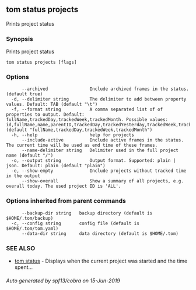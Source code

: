 ## tom status projects

Prints project status

### Synopsis

Prints project status

```
tom status projects [flags]
```

### Options

```
      --archived                Include archived frames in the status. (default true)
  -d, --delimiter string        The delimiter to add between property values. Default: TAB (default "\t")
  -f, --format string           A comma separated list of of properties to output. Default: fullName,trackedDay,trackedWeek,trackedMonth. Possible values: id,fullName,name,parentID,trackedDay,trackedYesterday,trackedWeek,trackedMonth,trackedYear,trackedAll,totalTrackedDay,totalTrackedYesterday,totalTrackedWeek,totalTrackedMonth,totalTrackedYear,totalTrackedAll (default "fullName,trackedDay,trackedWeek,trackedMonth")
  -h, --help                    help for projects
      --include-active          Include active frames in the status. The current time will be used as end time of these frames.
      --name-delimiter string   Delimiter used in the full project name (default "/")
  -o, --output string           Output format. Supported: plain | json. Default: plain (default "plain")
  -e, --show-empty              Include projects without tracked time in the output
      --show-overall            Show a summary of all projects, e.g. overall today. The used project ID is 'ALL'.
```

### Options inherited from parent commands

```
      --backup-dir string   backup directory (default is $HOME/.tom/backup)
  -c, --config string       config file (default is $HOME/.tom/tom.yaml)
      --data-dir string     data directory (default is $HOME/.tom)
```

### SEE ALSO

* [tom status](tom_status.md)	 - Displays when the current project was started and the time spent...

###### Auto generated by spf13/cobra on 15-Jun-2019
